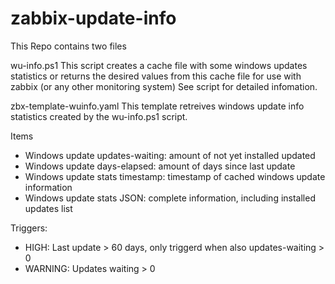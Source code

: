 # zabbix-update-info
This Repo contains two files

wu-info.ps1
This script creates a cache file with some windows updates statistics or returns the desired values from this cache file for use with zabbix (or any other monitoring system) See script for detailed infomation.

zbx-template-wuinfo.yaml
This template retreives windows update info statistics created by the wu-info.ps1 script.

Items 
- Windows update updates-waiting: amount of not yet installed updated
- Windows update days-elapsed: amount of days since last update
- Windows update stats timestamp: timestamp of cached windows update information
- Windows update stats JSON: complete information, including installed updates list

Triggers:
- HIGH: Last update > 60 days, only triggerd when also updates-waiting > 0
- WARNING: Updates waiting > 0
